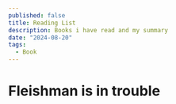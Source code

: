 ```yaml
---
published: false
title: Reading List
description: Books i have read and my summary
date: "2024-08-20"
tags:
  - Book
---
```


# Fleishman is in trouble
